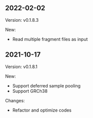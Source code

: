 ## 2022-02-02

Version: v0.1.8.3

New:

* Read multiple fragment files as input

## 2021-10-17

Version: v0.1.8.1

New:

* Support deferred sample pooling
* Support GRCh38

Changes:

* Refactor and optimize codes
